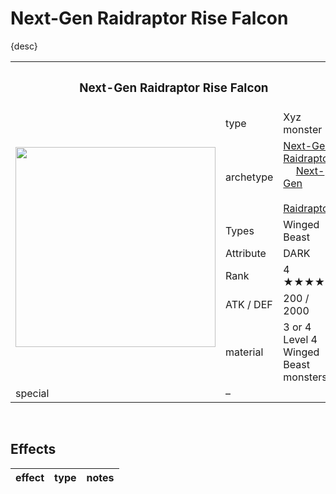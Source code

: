 # Next-Gen Raidraptor Rise Falcon

{desc}


<table>
  <tr>
    <th colspan="3"> <h3> Next-Gen Raidraptor Rise Falcon </h3> </th>
  </tr>
  <tr>
    <td rowspan="8"> <img src="../../../.assets/cards/xyz/.png" width="320px"> </td>
  </tr>
  <tr>
    <td> type </td>
    <td> Xyz monster </td>
  </tr>
  <tr>
    <td> archetype </td>
    <td> <a href="../../archetypes/Next-Gen Raidraptor.md">Next-Gen Raidraptor</a> <br> &emsp; <a href="../../archetypes/Next-Gen.md">Next-Gen</a> <br> &emsp; <a href="https://yugipedia.com/wiki/Raidraptor">Raidraptor</a> </td>
  </tr>
  <tr>
    <td> Types </td>
    <td> Winged Beast </td>
  </tr>
  <tr>
    <td> Attribute </td>
    <td> DARK </td>
  </tr>
  <tr>
    <td> Rank </td>
    <td> 4 ★★★★ </td>
  </tr>
  <tr>
    <td> ATK / DEF </td>
    <td> 200 / 2000 </td>
  </tr>
  <tr>
    <td> material </td>
    <td> 3 or 4 Level 4 Winged Beast monsters </td>
  </tr>
  <tr>
    <td> special </td>
    <td> – </td>
  </tr>
</table>


<br>


## Effects

| effect | type | notes |
| :----- | :--- | :---- |
